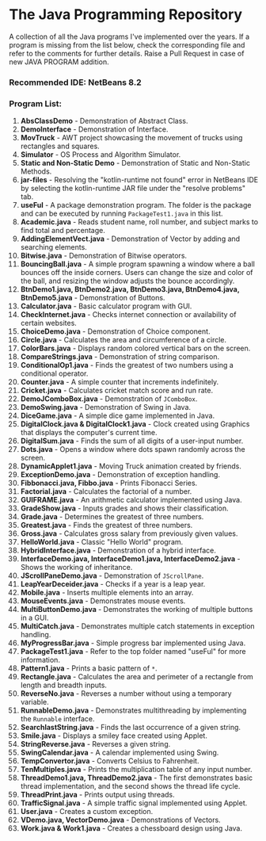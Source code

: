 # The Java Programming Repository

A collection of all the Java programs I've implemented over the years. If a program is missing from the list below, check the corresponding file and refer to the comments for further details. Raise a Pull Request in case of new JAVA PROGRAM addition.

### Recommended IDE: NetBeans 8.2

### Program List:

1. **AbsClassDemo** - Demonstration of Abstract Class.
2. **DemoInterface** - Demonstration of Interface.
3. **MovTruck** - AWT project showcasing the movement of trucks using rectangles and squares.
4. **Simulator** - OS Process and Algorithm Simulator.
5. **Static and Non-Static Demo** - Demonstration of Static and Non-Static Methods.
6. **jar-files** - Resolving the "kotlin-runtime not found" error in NetBeans IDE by selecting the kotlin-runtime JAR file under the "resolve problems" tab.
7. **useFul** - A package demonstration program. The folder is the package and can be executed by running `PackageTest1.java` in this list.
8. **Academic.java** - Reads student name, roll number, and subject marks to find total and percentage.
9. **AddingElementVect.java** - Demonstration of Vector by adding and searching elements.
10. **Bitwise.java** - Demonstration of Bitwise operators.
11. **BouncingBall.java** - A simple program spawning a window where a ball bounces off the inside corners. Users can change the size and color of the ball, and resizing the window adjusts the bounce accordingly.
12. **BtnDemo1.java, BtnDemo2.java, BtnDemo3.java, BtnDemo4.java, BtnDemo5.java** - Demonstration of Buttons.
13. **Calculator.java** - Basic calculator program with GUI.
14. **CheckInternet.java** - Checks internet connection or availability of certain websites.
15. **ChoiceDemo.java** - Demonstration of Choice component.
16. **Circle.java** - Calculates the area and circumference of a circle.
17. **ColorBars.java** - Displays random colored vertical bars on the screen.
18. **CompareStrings.java** - Demonstration of string comparison.
19. **ConditionalOp1.java** - Finds the greatest of two numbers using a conditional operator.
20. **Counter.java** - A simple counter that increments indefinitely.
21. **Cricket.java** - Calculates cricket match score and run rate.
22. **DemoJComboBox.java** - Demonstration of `JComboBox`.
23. **DemoSwing.java** - Demonstration of Swing in Java.
24. **DiceGame.java** - A simple dice game implemented in Java.
25. **DigitalClock.java & DigitalClock1.java** - Clock created using Graphics that displays the computer's current time.
26. **DigitalSum.java** - Finds the sum of all digits of a user-input number.
27. **Dots.java** - Opens a window where dots spawn randomly across the screen.
28. **DynamicApplet1.java** - Moving Truck animation created by friends.
29. **ExceptionDemo.java** - Demonstration of exception handling.
30. **Fibbonacci.java, Fibbo.java** - Prints Fibonacci Series.
31. **Factorial.java** - Calculates the factorial of a number.
32. **GUIFRAME.java** - An arithmetic calculator implemented using Java.
33. **GradeShow.java** - Inputs grades and shows their classification.
34. **Grade.java** - Determines the greatest of three numbers.
35. **Greatest.java** - Finds the greatest of three numbers.
36. **Gross.java** - Calculates gross salary from previously given values.
37. **HelloWorld.java** - Classic "Hello World" program.
38. **HybridInterface.java** - Demonstration of a hybrid interface.
39. **InterfaceDemo.java, InterfaceDemo1.java, InterfaceDemo2.java** - Shows the working of inheritance.
40. **JScrollPaneDemo.java** - Demonstration of `JScrollPane`.
41. **LeapYearDeceider.java** - Checks if a year is a leap year.
42. **Mobile.java** - Inserts multiple elements into an array.
43. **MouseEvents.java** - Demonstrates mouse events.
44. **MultiButtonDemo.java** - Demonstrates the working of multiple buttons in a GUI.
45. **MultiCatch.java** - Demonstrates multiple catch statements in exception handling.
46. **MyProgressBar.java** - Simple progress bar implemented using Java.
47. **PackageTest1.java** - Refer to the top folder named "useFul" for more information.
48. **Pattern1.java** - Prints a basic pattern of `*`.
49. **Rectangle.java** - Calculates the area and perimeter of a rectangle from length and breadth inputs.
50. **ReverseNo.java** - Reverses a number without using a temporary variable.
51. **RunnableDemo.java** - Demonstrates multithreading by implementing the `Runnable` interface.
52. **SearchlastString.java** - Finds the last occurrence of a given string.
53. **Smile.java** - Displays a smiley face created using Applet.
54. **StringReverse.java** - Reverses a given string.
55. **SwingCalendar.java** - A calendar implemented using Swing.
56. **TempConvertor.java** - Converts Celsius to Fahrenheit.
57. **TenMultiples.java** - Prints the multiplication table of any input number.
58. **ThreadDemo1.java, ThreadDemo2.java** - The first demonstrates basic thread implementation, and the second shows the thread life cycle.
59. **ThreadPrint.java** - Prints output using threads.
60. **TrafficSignal.java** - A simple traffic signal implemented using Applet.
61. **User.java** - Creates a custom exception.
62. **VDemo.java, VectorDemo.java** - Demonstrations of Vectors.
63. **Work.java & Work1.java** - Creates a chessboard design using Java.
